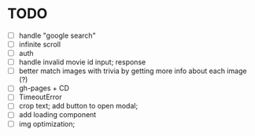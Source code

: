 # TODO

- [ ] handle "google search"
- [ ] infinite scroll
- [ ] auth
- [ ] handle invalid movie id input; response
- [ ] better match images with trivia by getting more info about each image (?)
- [ ] gh-pages + CD
- [ ] TimeoutError
- [ ] crop text; add button to open modal;
- [ ] add loading component
- [ ] img optimization;
